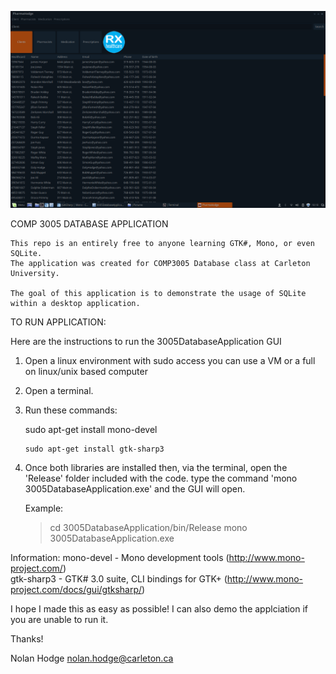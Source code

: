 ![Alt text](/Screenshots/View_All_Clients.png?raw=true "Viewing Clients")

COMP 3005 DATABASE APPLICATION

	This repo is an entirely free to anyone learning GTK#, Mono, or even SQLite.
	The application was created for COMP3005 Database class at Carleton University.
	
	The goal of this application is to demonstrate the usage of SQLite within a desktop application.


TO RUN APPLICATION:

   Here are the instructions to run the 3005DatabaseApplication GUI

   1. Open a linux environment with sudo access
		you can use a VM or a full on linux/unix based computer
   
   2. Open a terminal.

   3. Run these commands:

	  sudo apt-get install mono-devel

          sudo apt-get install gtk-sharp3

   4. Once both libraries are installed then, via the terminal, open the 'Release' folder included with the code.
      type the command 'mono 3005DatabaseApplication.exe' and the GUI will open.

      Example:
      > cd 3005DatabaseApplication/bin/Release
      > mono 3005DatabaseApplication.exe



   Information:
              mono-devel                      - Mono development tools   (http://www.mono-project.com/)                       
              gtk-sharp3                      - GTK# 3.0 suite, CLI bindings for GTK+ (http://www.mono-project.com/docs/gui/gtksharp/)
      
I hope I made this as easy as possible!
I can also demo the applciation if you are unable to run it.

Thanks!

Nolan Hodge
nolan.hodge@carleton.ca     

